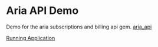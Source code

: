 # Aria API Demo

Demo for the aria subscriptions and billing api gem. [aria_api](https://github.com/jpemberthy/aria_api)

[Running Application](http://aria-api-demo.herokuapp.com/)
